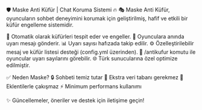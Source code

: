 🛡️ Maske Anti Küfür | Chat Koruma Sistemi 🔥
🎭 Maske Anti Küfür, oyuncuların sohbet deneyimini korumak için geliştirilmiş, hafif ve etkili bir küfür engelleme sistemidir.

🚫 Otomatik olarak küfürleri tespit eder ve engeller.
📢 Oyunculara anında uyarı mesajı gönderir.
📊 Uyarı sayısı hafızada takip edilir.
⚙️ Özelleştirilebilir mesaj ve küfür listesi desteği (config.yml üzerinden).
💬 /antikufur komutu ile oyuncular uyarı sayılarını görebilir.
🌐 Türk sunucularına özel optimize edilmiştir.

✅ Neden Maske?
🔒 Sohbeti temiz tutar
🤖 Ekstra veri tabanı gerekmez
🧩 Eklentilerle çakışmaz
⚡ Minimum performans kullanımı

✨ Güncellemeler, öneriler ve destek için iletişime geçin!



